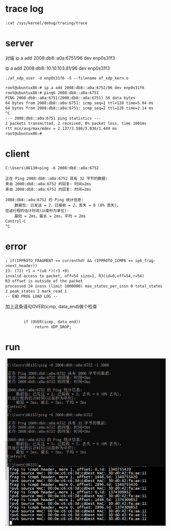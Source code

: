 

# trace log

```
:cat /sys/kernel/debug/tracing/trace
```

# server   


 
对端 ip a add 2008:db8::a0a:6751/96 dev enp0s31f3

ip a add 2008:db8::10.10.103.81/96 dev enp0s31f3


```
./af_xdp_user -d enp0s31f6 -S --filename af_xdp_kern.o
```

```
root@ubuntux86:# ip a add 2008:db8::a0a:6752/96 dev enp0s31f6
root@ubuntux86:# ping6 2008:db8::a0a:6751
PING 2008:db8::a0a:6751(2008:db8::a0a:6751) 56 data bytes
64 bytes from 2008:db8::a0a:6751: icmp_seq=1 ttl=128 time=5.04 ms
64 bytes from 2008:db8::a0a:6751: icmp_seq=2 ttl=128 time=2.14 ms
^C
--- 2008:db8::a0a:6751 ping statistics ---
2 packets transmitted, 2 received, 0% packet loss, time 1001ms
rtt min/avg/max/mdev = 2.137/3.586/5.036/1.449 ms
root@ubuntux86:# 
```

# client   
```
C:\Users\86130>ping -6 2008:db8::a0a:6752

正在 Ping 2008:db8::a0a:6752 具有 32 字节的数据:
来自 2008:db8::a0a:6752 的回复: 时间=2ms
来自 2008:db8::a0a:6752 的回复: 时间=2ms

2008:db8::a0a:6752 的 Ping 统计信息:
    数据包: 已发送 = 2，已接收 = 2，丢失 = 0 (0% 丢失)，
往返行程的估计时间(以毫秒为单位):
    最短 = 2ms，最长 = 2ms，平均 = 2ms
Control-C
^C
```

# error


```
; if(IPPROTO_FRAGMENT == currenthdr && (IPPROTO_ICMP6 == ip6_frag->next_header))
23: (71) r1 = *(u8 *)(r3 +0)
invalid access to packet, off=54 size=1, R3(id=0,off=54,r=54)
R3 offset is outside of the packet
processed 24 insns (limit 1000000) max_states_per_insn 0 total_states 2 peak_states 2 mark_read 1
-- END PROG LOAD LOG --
```

加上这条语句OVER(icmp, data_end)做个检查      
```

        if (OVER(icmp, data_end))
             return XDP_DROP;
```

# run

![images](ip6.png)